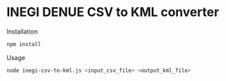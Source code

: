 # INEGI DENUE CSV to KML converter

Installation

```bash
npm install
```

Usage

```bash
node inegi-csv-to-kml.js <input_csv_file> <output_kml_file>
```